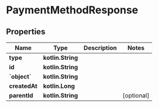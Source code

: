 
# PaymentMethodResponse

## Properties
Name | Type | Description | Notes
------------ | ------------- | ------------- | -------------
**type** | **kotlin.String** |  | 
**id** | **kotlin.String** |  | 
**&#x60;object&#x60;** | **kotlin.String** |  | 
**createdAt** | **kotlin.Long** |  | 
**parentId** | **kotlin.String** |  |  [optional]



